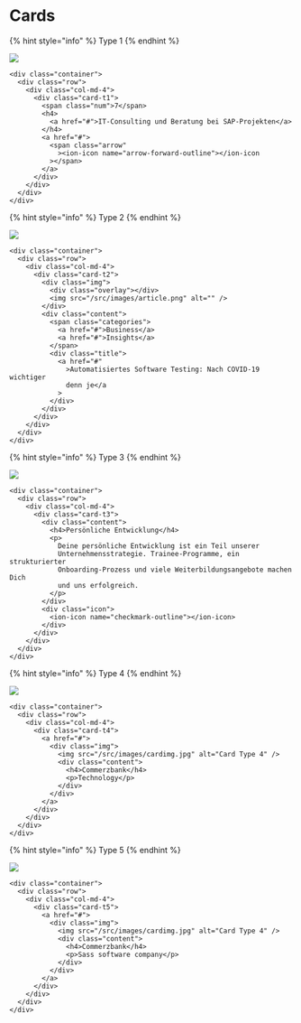 # Cards

{% hint style="info" %}
Type 1
{% endhint %}

![](../.gitbook/assets/card-t1-2x.png)

```markup
<div class="container">
  <div class="row">
    <div class="col-md-4">
      <div class="card-t1">
        <span class="num">7</span>
        <h4>
          <a href="#">IT-Consulting und Beratung bei SAP-Projekten</a>
        </h4>
        <a href="#">
          <span class="arrow"
            ><ion-icon name="arrow-forward-outline"></ion-icon
          ></span>
        </a>
      </div>
    </div>
  </div>
</div>
```

{% hint style="info" %}
Type 2
{% endhint %}

![](../.gitbook/assets/card-t2-2x.png)

```markup
<div class="container">
  <div class="row">
    <div class="col-md-4">
      <div class="card-t2">
        <div class="img">
          <div class="overlay"></div>
          <img src="/src/images/article.png" alt="" />
        </div>
        <div class="content">
          <span class="categories">
            <a href="#">Business</a>
            <a href="#">Insights</a>
          </span>
          <div class="title">
            <a href="#"
              >Automatisiertes Software Testing: Nach COVID-19 wichtiger
              denn je</a
            >
          </div>
        </div>
      </div>
    </div>
  </div>
</div>
```

{% hint style="info" %}
Type 3
{% endhint %}

![](../.gitbook/assets/card-t3-2x.png)

```markup
<div class="container">
  <div class="row">
    <div class="col-md-4">
      <div class="card-t3">
        <div class="content">
          <h4>Persönliche Entwicklung</h4>
          <p>
            Deine persönliche Entwicklung ist ein Teil unserer
            Unternehmensstrategie. Trainee-Programme, ein strukturierter
            Onboarding-Prozess und viele Weiterbildungsangebote machen Dich
            und uns erfolgreich.
          </p>
        </div>
        <div class="icon">
          <ion-icon name="checkmark-outline"></ion-icon>
        </div>
      </div>
    </div>
  </div>
</div>
```

{% hint style="info" %}
Type 4
{% endhint %}

![](../.gitbook/assets/card-t4-2x.png)

```markup
<div class="container">
  <div class="row">
    <div class="col-md-4">
      <div class="card-t4">
        <a href="#">
          <div class="img">
            <img src="/src/images/cardimg.jpg" alt="Card Type 4" />
            <div class="content">
              <h4>Commerzbank</h4>
              <p>Technology</p>
            </div>
          </div>
        </a>
      </div>
    </div>
  </div>
</div>
```

{% hint style="info" %}
Type 5
{% endhint %}

![](../.gitbook/assets/card-t5-2x.png)

```markup
<div class="container">
  <div class="row">
    <div class="col-md-4">
      <div class="card-t5">
        <a href="#">
          <div class="img">
            <img src="/src/images/cardimg.jpg" alt="Card Type 4" />
            <div class="content">
              <h4>Commerzbank</h4>
              <p>Sass software company</p>
            </div>
          </div>
        </a>
      </div>
    </div>
  </div>
</div>
```

